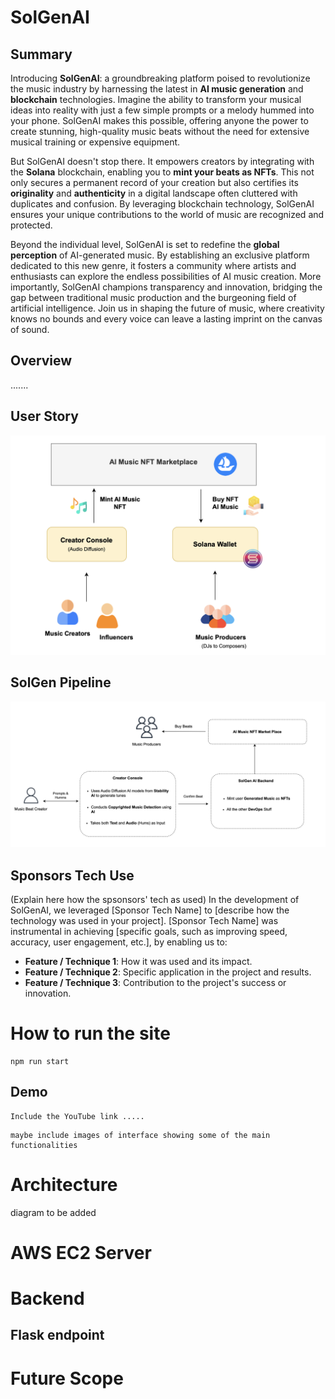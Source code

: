 # SolGenAI

## Summary
Introducing **SolGenAI**: a groundbreaking platform poised to revolutionize the music industry by harnessing the latest in **AI music generation** and **blockchain** technologies. Imagine the ability to transform your musical ideas into reality with just a few simple prompts or a melody hummed into your phone. SolGenAI makes this possible, offering anyone the power to create stunning, high-quality music beats without the need for extensive musical training or expensive equipment.

But SolGenAI doesn't stop there. It empowers creators by integrating with the **Solana** blockchain, enabling you to **mint your beats as NFTs**. This not only secures a permanent record of your creation but also certifies its **originality** and **authenticity** in a digital landscape often cluttered with duplicates and confusion. By leveraging blockchain technology, SolGenAI ensures your unique contributions to the world of music are recognized and protected.

Beyond the individual level, SolGenAI is set to redefine the **global perception** of AI-generated music. By establishing an exclusive platform dedicated to this new genre, it fosters a community where artists and enthusiasts can explore the endless possibilities of AI music creation. More importantly, SolGenAI champions transparency and innovation, bridging the gap between traditional music production and the burgeoning field of artificial intelligence. Join us in shaping the future of music, where creativity knows no bounds and every voice can leave a lasting imprint on the canvas of sound.

## Overview
.......

## User Story
![](diagrams/SolGen_User_Story.png)

## SolGen Pipeline
![](diagrams/SolGen_Pipeline.png)



## Sponsors Tech Use
(Explain here how the spsonsors' tech as used)
In the development of SolGenAI, we leveraged [Sponsor Tech Name] to [describe how the technology was used in your project]. [Sponsor Tech Name] was instrumental in achieving [specific goals, such as improving speed, accuracy, user engagement, etc.], by enabling us to:

- **Feature / Technique 1**: How it was used and its impact.
- **Feature / Technique 2**: Specific application in the project and results.
- **Feature / Technique 3**: Contribution to the project's success or innovation.

# How to run the site
```
npm run start 
```
## Demo
```
Include the YouTube link .....
```
```
maybe include images of interface showing some of the main functionalities
```

# Architecture
diagram to be added

# AWS EC2 Server


# Backend


## Flask endpoint




# Future Scope



